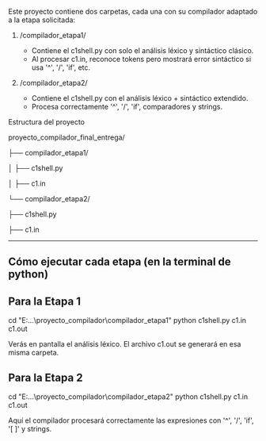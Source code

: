Este proyecto contiene dos carpetas, cada una con su compilador adaptado a la etapa solicitada:

1. /compilador_etapa1/
   - Contiene el c1shell.py con solo el análisis léxico y sintáctico clásico.
   - Al procesar c1.in, reconoce tokens pero mostrará error sintáctico si usa '^', '/', 'if', etc.

2. /compilador_etapa2/
   - Contiene el c1shell.py con el análisis léxico + sintáctico extendido.
   - Procesa correctamente '^', '/', 'if', comparadores y strings.

Estructura del proyecto

proyecto_compilador_final_entrega/

├── compilador_etapa1/

   │   ├── c1shell.py

   │   ├── c1.in

└── compilador_etapa2/
 
   ├── c1shell.py
 
   ├── c1.in

----------------------------------------------------
Cómo ejecutar cada etapa (en la terminal de python)
----------------------------------------------------

Para la Etapa 1
---------------
cd "E:\...\proyecto_compilador\compilador_etapa1"
python c1shell.py c1.in c1.out

Verás en pantalla el análisis léxico. 
El archivo c1.out se generará en esa misma carpeta.

Para la Etapa 2
---------------
cd "E:\...\proyecto_compilador\compilador_etapa2"
python c1shell.py c1.in c1.out

Aquí el compilador procesará correctamente
las expresiones con '^', '/', 'if', '[ ]' y strings.
